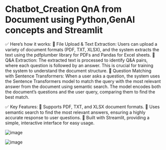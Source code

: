 # Chatbot_Creation QnA from Document using Python,GenAI concepts and Streamlit

✅ Here’s how it works:
📌 File Upload & Text Extraction: Users can upload a variety of document formats (PDF, TXT, XLSX), and the system extracts the text using the pdfplumber library for PDFs and Pandas for Excel sheets.
📌 Q&A Extraction: The extracted text is processed to identify Q&A pairs, where each question is followed by an answer. This is crucial for training the system to understand the document structure.
📌 Question Matching with Sentence Transformers: When a user asks a question, the system uses the Sentence Transformers model to match the query with the most relevant answer from the document using semantic search. The model encodes both the document’s questions and the user query, comparing them to find the best match.

✅ Key Features:
📌 Supports PDF, TXT, and XLSX document formats.
📌 Uses semantic search to find the most relevant answers, ensuring a highly accurate response to user questions.
📌 Built with Streamlit, providing a simple, interactive interface for easy usage.

![image](https://github.com/user-attachments/assets/55c64d93-4d93-4d29-a4a0-257236b0fa3e)

![image](https://github.com/user-attachments/assets/15b4ae23-466c-4369-aa94-edd8c0cf7229)

